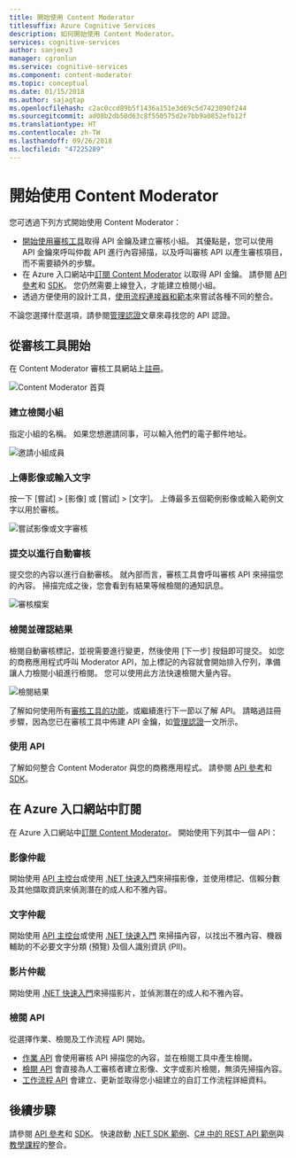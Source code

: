 ```yaml
---
title: 開始使用 Content Moderator
titlesuffix: Azure Cognitive Services
description: 如何開始使用 Content Moderator。
services: cognitive-services
author: sanjeev3
manager: cgronlun
ms.service: cognitive-services
ms.component: content-moderator
ms.topic: conceptual
ms.date: 01/15/2018
ms.author: sajagtap
ms.openlocfilehash: c2ac0ccd89b5f1436a151e3d69c5d7423090f244
ms.sourcegitcommit: ad08b2db50d63c8f550575d2e7bb9a0852efb12f
ms.translationtype: HT
ms.contentlocale: zh-TW
ms.lasthandoff: 09/26/2018
ms.locfileid: "47225289"
---
```

# <a name="get-started-with-content-moderator"></a>開始使用 Content Moderator

您可透過下列方式開始使用 Content Moderator：

- [開始使用審核工具](#start-with-the-review-tool)取得 API 金鑰及建立審核小組。 其優點是，您可以使用 API 金鑰來呼叫仲裁 API 進行內容掃描，以及呼叫審核 API 以產生審核項目，而不需要額外的步驟。
- 在 Azure 入口網站中[訂閱 Content Moderator](#start-with-the-apis) 以取得 API 金鑰。 請參閱 [API 參考](api-reference.md)和 [SDK](sdk-and-samples.md#sdks-for-python-java-nodejs-and-net)。 您仍然需要上線登入，才能建立檢閱小組。
- 透過方便使用的設計工具，[使用流程連接器和範本](https://flow.microsoft.com/connectors/shared_cognitiveservicescontentmoderator/content-moderator/)來嘗試各種不同的整合。

不論您選擇什麼選項，請參閱[管理認證](review-tool-user-guide/credentials.md)文章來尋找您的 API 認證。

## <a name="start-with-the-review-tool"></a>從審核工具開始
在 Content Moderator 審核工具網站上[註冊](http://contentmoderator.cognitive.microsoft.com/)。

![Content Moderator 首頁](images/homepage.PNG)

### <a name="create-a-review-team"></a>建立檢閱小組
指定小組的名稱。 如果您想邀請同事，可以輸入他們的電子郵件地址。

![邀請小組成員](images/QuickStart-2-small.png)

### <a name="upload-images-or-enter-text"></a>上傳影像或輸入文字
按一下 [嘗試] > [影像] 或 [嘗試] > [文字]。 上傳最多五個範例影像或輸入範例文字以用於審核。

![嘗試影像或文字審核](images/tryimagesortext.png)

### <a name="submit-for-automated-moderation"></a>提交以進行自動審核
提交您的內容以進行自動審核。 就內部而言，審核工具會呼叫審核 API 來掃描您的內容。 掃描完成之後，您會看到有結果等候檢閱的通知訊息。

![審核檔案](images/submitted.png)

### <a name="review-and-confirm-results"></a>檢閱並確認結果
檢閱自動審核標記，並視需要進行變更，然後使用 [下一步] 按鈕即可提交。 如您的商務應用程式呼叫 Moderator API，加上標記的內容就會開始排入佇列，準備讓人力檢閱小組進行檢閱。 您可以使用此方法快速檢閱大量內容。

![檢閱結果](images/reviewresults.png)

了解如何使用所有[審核工具的功能](Review-Tool-User-Guide/human-in-the-loop.md)，或繼續進行下一節以了解 API。 請略過註冊步驟，因為您已在審核工具中佈建 API 金鑰，如[管理認證](review-tool-user-guide/credentials.md)一文所示。

### <a name="use-the-apis"></a>使用 API

了解如何整合 Content Moderator 與您的商務應用程式。 請參閱 [API 參考](api-reference.md)和 [SDK](sdk-and-samples.md#sdks-for-python-java-nodejs-and-net)。

## <a name="subscribe-in-the-azure-portal"></a>在 Azure 入口網站中訂閱

在 Azure 入口網站中[訂閱 Content Moderator](https://ms.portal.azure.com/#create/Microsoft.CognitiveServicesContentModerator)。 開始使用下列其中一個 API：

### <a name="image-moderation"></a>影像仲裁

開始使用 [API 主控台](try-image-api.md)或使用 [.NET 快速入門](image-moderation-quickstart-dotnet.md)來掃描影像，並使用標記、信賴分數及其他擷取資訊來偵測潛在的成人和不雅內容。

### <a name="text-moderation"></a>文字仲裁

開始使用 [API 主控台](try-text-api.md)或使用 [.NET 快速入門](text-moderation-quickstart-dotnet.md) 來掃描內容，以找出不雅內容、機器輔助的不必要文字分類 (預覽) 及個人識別資訊 (PII)。 


### <a name="video-moderation"></a>影片仲裁

開始使用 [.NET 快速入門](video-moderation-api.md)來掃描影片，並偵測潛在的成人和不雅內容。 


### <a name="review-apis"></a>檢閱 API

從選擇作業、檢閱及工作流程 API 開始。

- [作業 API](try-review-api-job.md) 會使用審核 API 掃描您的內容，並在檢閱工具中產生檢閱。 
- [檢閱 API](try-review-api-review.md) 會直接為人工審核者建立影像、文字或影片檢閱，無須先掃描內容。 
- [工作流程 API](try-review-api-workflow.md) 會建立、更新並取得您小組建立的自訂工作流程詳細資料。

## <a name="next-steps"></a>後續步驟

請參閱 [API 參考](api-reference.md)和 [SDK](sdk-and-samples.md#sdks-for-python-java-nodejs-and-net)。 快速啟動 [.NET SDK 範例](sdk-and-samples.md#net-sdk-samples)、[C# 中的 REST API 範例](https://github.com/sanjeev3/azure-docs-pr/blob/master/articles/cognitive-services/Content-Moderator/sdk-and-samples.md#rest-api-samples-in-c)與[教學課程](sdk-and-samples.md#tutorials)的整合。
